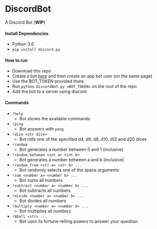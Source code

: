 # DiscordBot
A Discord Bot (**WIP**)

#### Install Dependencies
* Python 3.6
* `pip install discord.py`

#### How to run
* Download this repo
* Create a bot [here](https://discordapp.com/developers/applications/me) and then create an app bot user
(on the same page)
* Use the BOT_TOKEN provided there
* Run `python DiscordBot.py <BOT_TOKEN>` on the root of the repo
* Add the bot to a server using discord

#### Commands
* `!help`
  * Bot shows the available commands
* `!ping`
  * Bot answers with `pong`
* `!dice <str dice>`
  * Bot rolls one of the specified d4, d6, d8, d10, d12 and d20 dices
* `!random`
  * Bot generates a number between 0 and 1 (inclusive)
* `!random_between <int a> <int b>`
  * Bot generates a number between a and b (inclusive)
* `!random_from <str a> <str b> ...`
  * Bot randomly selects one of the space arguments
* `!sum <number a> <number b> ...`
  * Bot sums all numbers
* `!subtract <number a> <number b> ...`
  * Bot subtracts all numbers
* `!divide <number a> <number b> ...`
  * Bot divides all numbers
* `!multiply <number a> <number b> ...`
  * Bot multiplies all numbers
* `!8ball <str> ...`
  * Bot uses its fortune-telling powers to answer your question
